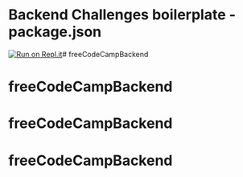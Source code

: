 # Backend Challenges boilerplate - package.json
[![Run on Repl.it](https://repl.it/badge/github/freeCodeCamp/boilerplate-npm)](https://repl.it/github/freeCodeCamp/boilerplate-npm)# freeCodeCampBackend
# freeCodeCampBackend
# freeCodeCampBackend
# freeCodeCampBackend
